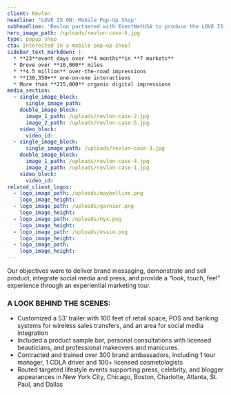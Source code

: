 ```yaml
---
client: Revlon
headline: 'LOVE IS ON: Mobile Pop-Up Shop'
subheadline: 'Revlon partnered with EventNetUSA to produce the LOVE IS ON Pop-up Shop, a tractor trailer retrofitted into a beauty store on wheels.'
hero_image_path: /uploads/revlon-case-6.jpg
type: popup shop
cta: Interested in a mobile pop-up shop?
sidebar_text_markdown: |-
  * **23**event days over **4 months**in **7 markets**
  * Drove over **10,000** miles
  * **4.5 million** over-the-road impressions
  * **130,350+** one-on-one interactions
  * More than **215,000** organic digital impressions
media_section:
  - single_image_block:
      single_image_path:
    double_image_block:
      image_1_path: /uploads/revlon-case-2.jpg
      image_2_path: /uploads/revlon-case-5.jpg
    video_block:
      video_id:
  - single_image_block:
      single_image_path: /uploads/revlon-case-3.jpg
    double_image_block:
      image_1_path: /uploads/revlon-case-4.jpg
      image_2_path: /uploads/revlon-case-1.jpg
    video_block:
      video_id:
related_client_logos:
  - logo_image_path: /uploads/maybelline.png
    logo_image_height:
  - logo_image_path: /uploads/garnier.png
    logo_image_height:
  - logo_image_path: /uploads/nyx.png
    logo_image_height:
  - logo_image_path: /uploads/essie.png
    logo_image_height:
  - logo_image_path:
    logo_image_height:
---
```



Our objectives were to deliver brand messaging, demonstrate and sell product, integrate social media and press, and provide a “look, touch, feel” experience through an experiential marketing tour.

### **A LOOK BEHIND THE SCENES:**

* Customized a 53’ trailer with 100 feet of retail space, POS and banking systems for wireless sales transfers, and an area for social media integration
* Included a product sample bar, personal consultations with licensed beauticians, and professional makeovers and manicures.
* Contracted and trained over 300 brand ambassadors, including 1 tour manager, 1 CDLA driver and 100+ licensed cosmetologists
* Routed targeted lifestyle events supporting press, celebrity, and blogger appearances in New York City, Chicago, Boston, Charlotte, Atlanta, St. Paul, and Dallas